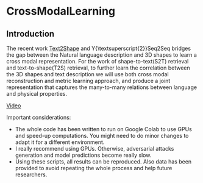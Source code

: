 # CrossModalLearning

## Introduction
The recent work [Text2Shape](http://text2shape.stanford.edu/) and Y{\textsuperscript{2}}Seq2Seq bridges the gap between the Natural language description and 3D shapes to learn a cross modal representation. For the work of shape-to-text(S2T) retrieval and text-to-shape(T2S) retrieval, to further learn the correlation between the 3D shapes and text description we will use both cross modal reconstruction and metric learning approach, and produce a joint representation that captures the many-to-many relations between language and physical properties.

[Video](https://www.youtube.com/watch?v=fxWC9Ubk4to&feature=youtu.be)

Important considerations:
* The whole code has been written to run on Google Colab to use GPUs and speed-up computations. You might need to do minor changes to adapt it for a different environment.
* I really recommend using GPUs. Otherwise, adversarial attacks generation and model predictions become really slow.
* Using these scripts, all results can be reproduced. Also data has been provided to avoid repeating the whole process and help future researchers.
